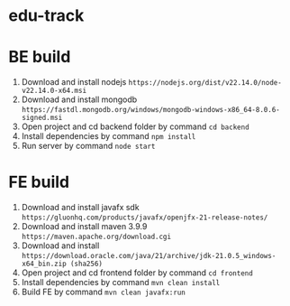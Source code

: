 # edu-track

# BE build
1. Download and install nodejs `https://nodejs.org/dist/v22.14.0/node-v22.14.0-x64.msi`
2. Download and install mongodb `https://fastdl.mongodb.org/windows/mongodb-windows-x86_64-8.0.6-signed.msi`
3. Open project and cd backend folder by command `cd backend`
4. Install dependencies by command `npm install`
5. Run server by command `node start`

# FE build
1. Download and install javafx sdk `https://gluonhq.com/products/javafx/openjfx-21-release-notes/`
2. Download and install maven 3.9.9 `https://maven.apache.org/download.cgi`
3. Download and install `https://download.oracle.com/java/21/archive/jdk-21.0.5_windows-x64_bin.zip (sha256)`
4. Open project and cd frontend folder by command `cd frontend`
5. Install dependencies by command `mvn clean install`
6. Build FE by command `mvn clean javafx:run`